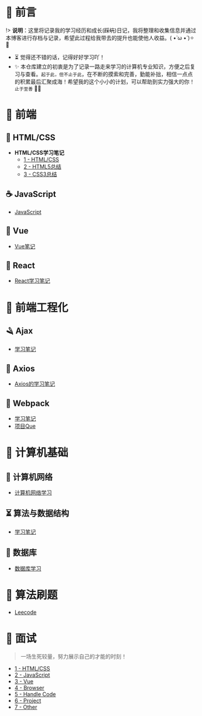 # 🎨 前言

!> <b>说明</b>：这里将记录我的学习经历和成长(~~踩坑~~)日记，我将整理和收集信息并通过本博客进行存档与记录，希望此过程给我带去的提升也能使他人收益。( •̀ ω •́ )✧🔑

* ⏳  觉得还不错的话，记得好好学习吖！
* ✨ 本仓库建立的初衷是为了记录一路走来学习的计算机专业知识，方便之后复习与查看。`起于此，但不止于此`，在不断的摸索和完善，勤能补拙，相信一点点的积累最后汇聚成海！希望我的这个小小的计划，可以帮助到实力强大的你！`止于至善`  🧡🧡



# 🍵 前端



## 📌 HTML/CSS

* **HTML/CSS学习笔记**
  * [1 - HTML/CSS](HTML/)
  * [2 - HTML5总结](HTML/)
  * [3 - CSS3总结](HTML/Css3.md)




## ☕️ JavaScript

* [JavaScript](JavaScript/)



## 🐍 Vue
* [Vue笔记](Vue/)


## 🥭 React
* [React学习笔记](React/React%E5%AD%A6%E4%B9%A0%E7%AC%94%E8%AE%B0.md)


# 🧩 前端工程化

## 🪒 Ajax
* [学习笔记](Ajax/Ajax%E5%AD%A6%E4%B9%A0%E7%AC%94%E8%AE%B0.md)

## 🐌 Axios

* [Axios的学习笔记](Axios/Axios%E5%AD%A6%E4%B9%A0%E7%AC%94%E8%AE%B0.md)

## 🍵 Webpack
* [学习笔记](Webpack/Webpack%E5%9F%BA%E7%A1%80%E5%AD%A6%E4%B9%A0.md)
* [项目Que](Webpack/Webpack%E9%A1%B9%E7%9B%AEissue.md)

# 🚀 计算机基础


## 🥑 计算机网络
* [计算机网络学习](Computer/计算机网络/%E8%AE%A1%E7%BD%91%E7%9F%A5%E8%AF%86%E7%82%B9.md)

## ⏳ 算法与数据结构

* [学习笔记](Computer/数据结构与算法/%E6%95%B0%E6%8D%AE%E7%BB%93%E6%9E%84%E4%B8%8E%E7%AE%97%E6%B3%95%E5%AD%A6%E4%B9%A0.md)

## 📜 数据库

* [数据库学习](Computer/数据库/%E6%95%B0%E6%8D%AE%E5%BA%93%E5%AD%A6%E4%B9%A0.md)

# 🐋 算法刷题

* [Leecode](Leecode/leecode%E5%88%B7%E9%A2%98.md)



# 📝   面试
> 一场生死较量，努力展示自己的才能的时刻！

* [1 - HTML/CSS](HTML/Html5%E5%AD%A6%E4%B9%A0.md)
* [2 - JavaScript](JavaScript/JavaScript%E6%9F%A5%E6%BC%8F%E8%A1%A5%E7%BC%BA.md)
* [3 - Vue](Vue/Vue%E6%9F%A5%E6%BC%8F%E8%A1%A5%E7%BC%BA.md)
* [4 - Browser](Work/Browser/%E6%B5%8F%E8%A7%88%E5%99%A8.md)
* [5 - Handle Code](Work/HandleCode/%E6%89%8B%E5%86%99%E4%BB%A3%E7%A0%81.md)
* [6 - Project](Work/Project/%E9%A1%B9%E7%9B%AE.md)
* [7 - Other](OtherR/)







